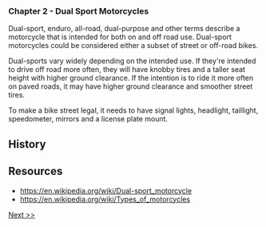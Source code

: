 ### Chapter 2 - Dual Sport Motorcycles

Dual-sport, enduro, all-road, dual-purpose and other terms describe a motorcycle that is intended for both on and off road use. Dual-sport motorcycles could be considered either a subset of street or off-road bikes.

Dual-sports vary widely depending on the intended use. If they're intended to drive off road more often, they will have knobby tires and a taller seat height with higher ground clearance. If the intention is to ride it more often on paved roads, it may have higher ground clearance and smoother street tires.

To make a bike street legal, it needs to have signal lights, headlight, taillight, speedometer, mirrors and a license plate mount.

## History

## Resources

* https://en.wikipedia.org/wiki/Dual-sport_motorcycle
* https://en.wikipedia.org/wiki/Types_of_motorcycles

[Next >>](040-chapter-03.md)
